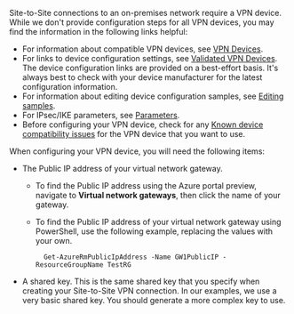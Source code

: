 Site-to-Site connections to an on-premises network require a VPN device. While we don't provide configuration steps for all VPN devices, you may find the information in the following links helpful:

- For information about compatible VPN devices, see [VPN Devices](../articles/vpn-gateway/vpn-gateway-about-vpn-devices.md). 
- For links to device configuration settings, see [Validated VPN Devices](../articles/vpn-gateway/vpn-gateway-about-vpn-devices.md#devicetable). The device configuration links are provided on a best-effort basis. It's always best to check with your device manufacturer for the latest configuration information.
- For information about editing device configuration samples, see [Editing samples](../articles/vpn-gateway/vpn-gateway-about-vpn-devices.md#editing).
- For IPsec/IKE parameters, see [Parameters](../articles/vpn-gateway/vpn-gateway-about-vpn-devices.md#ipsec).
- Before configuring your VPN device, check for any [Known device compatibility issues](../articles/vpn-gateway/vpn-gateway-about-vpn-devices.md#known) for the VPN device that you want to use.

When configuring your VPN device, you will need the following items:

- The Public IP address of your virtual network gateway.

	-  To find the Public IP address using the Azure portal preview, navigate to **Virtual network gateways**, then click the name of your gateway. 
	- To find the Public IP address of your virtual network gateway using PowerShell, use the following example, replacing the values with your own.

            Get-AzureRmPublicIpAddress -Name GW1PublicIP -ResourceGroupName TestRG
- A shared key. This is the same shared key that you specify when creating your Site-to-Site VPN connection. In our examples, we use a very basic shared key. You should generate a more complex key to use.
